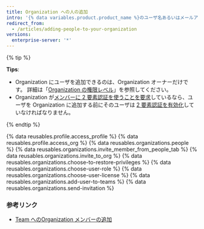```yaml
---
title: Organization への人の追加
intro: '{% data variables.product.product_name %}のユーザ名あるいはメールアドレスを使えば、誰でも Organization のメンバーにすることができます。'
redirect_from:
  - /articles/adding-people-to-your-organization
versions:
  enterprise-server: '*'
---
```


{% tip %}

**Tips**:
- Organization にユーザを追加できるのは、Organization オーナーだけです。 詳細は「[Organization の権限レベル](/articles/permission-levels-for-an-organization)」を参照してください。
- Organization が[メンバーに 2 要素認証を使うことを要求](/articles/requiring-two-factor-authentication-in-your-organization)しているなら、ユーザを Organization に追加する前にそのユーザは [2 要素認証を有効化](/articles/securing-your-account-with-two-factor-authentication-2fa)していなければなりません。

{% endtip %}

{% data reusables.profile.access_profile %}
{% data reusables.profile.access_org %}
{% data reusables.organizations.people %}
{% data reusables.organizations.invite_member_from_people_tab %}
{% data reusables.organizations.invite_to_org %}
{% data reusables.organizations.choose-to-restore-privileges %}
{% data reusables.organizations.choose-user-role %}
{% data reusables.organizations.choose-user-license %}
{% data reusables.organizations.add-user-to-teams %}
{% data reusables.organizations.send-invitation %}

### 参考リンク
- [Team へのOrganization メンバーの追加](/articles/adding-organization-members-to-a-team)
